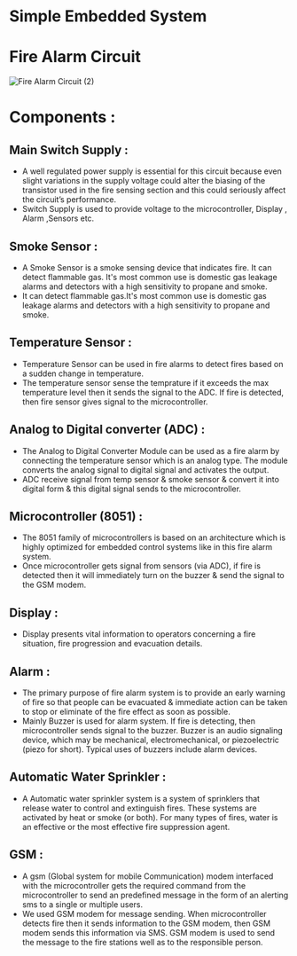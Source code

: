 # Simple Embedded System
# Fire Alarm Circuit
![Fire Alarm Circuit (2)](https://user-images.githubusercontent.com/98873866/154792901-72a432dc-1bca-40cc-b042-e060988e817d.png)

# Components :
 ## Main Switch Supply :
  * A well regulated power supply is essential for this circuit because even slight variations in the supply voltage could alter the biasing of the transistor used in the fire    sensing section and this could seriously affect the circuit’s performance.
  * Switch Supply is used to provide voltage to the microcontroller, Display , Alarm ,Sensors etc.

## Smoke Sensor :
  * A Smoke Sensor is a smoke sensing device that indicates fire. It can detect flammable gas. It's most common use is domestic gas leakage alarms and detectors with a high sensitivity to propane and smoke.
  * It can detect flammable gas.It's most common use is domestic gas leakage alarms and detectors with a high sensitivity to propane and smoke.
 
## Temperature Sensor :
* Temperature Sensor can be used in fire alarms to detect fires based on a sudden change in temperature.
* The temperature sensor sense the temprature if it exceeds the max temperature level then it sends the signal to the ADC. If fire is detected, then fire sensor gives signal to the microcontroller.

## Analog to Digital converter (ADC) :
* The Analog to Digital Converter Module can be used as a fire alarm by connecting the temperature sensor which is an analog type. The module converts the analog signal to digital signal and activates the output.
* ADC receive signal from temp sensor & smoke sensor & convert it into digital form & this digital signal sends to the microcontroller.

## Microcontroller (8051) :
* The 8051 family of microcontrollers is based on an architecture which is highly
optimized for embedded control systems like in this fire alarm system.
* Once microcontroller gets signal from sensors (via ADC), if fire is detected then it will immediately turn on the buzzer & send the signal to the GSM modem.

## Display :
* Display presents vital information to operators concerning a fire situation, fire progression and evacuation details.

## Alarm :
* The primary purpose of fire alarm system is to provide an early warning of fire so that people can be evacuated & immediate action can be taken to stop or eliminate of the fire effect as soon as possible.
* Mainly Buzzer is used for alarm system. If fire is detecting, then microcontroller sends signal to the buzzer. Buzzer is an audio signaling device, which may be mechanical, electromechanical, or piezoelectric (piezo for short). Typical uses of buzzers include alarm devices.

## Automatic Water Sprinkler :
* A Automatic water sprinkler system is a system of sprinklers that release water to control and extinguish fires. These systems are activated by heat or smoke (or both). For many types of fires, water is an effective or the most effective fire suppression agent.

## GSM :
* A gsm (Global system for mobile Communication) modem interfaced with the microcontroller gets the
required command from the microcontroller to send an predefined message in the
form of an alerting sms to a single or multiple users.
* We used GSM modem for message sending. When microcontroller detects fire then it sends information to the GSM modem, then GSM modem sends this information via SMS. GSM modem is used to send the message to the fire stations well as to the responsible person.


